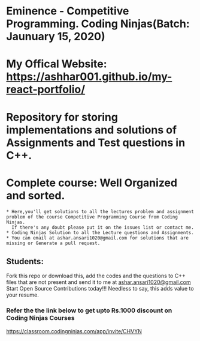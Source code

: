 # Eminence - Competitive Programming. Coding Ninjas(Batch: Jaunuary 15, 2020)
# My Offical Website: https://ashhar001.github.io/my-react-portfolio/
# Repository for storing implementations and solutions of Assignments and Test questions in C++.
# Complete course: Well Organized and sorted.
  
```
* Here,you'll get solutions to all the lectures problem and assignment problem of the course Competitive Programming Course from Coding Ninjas.
  If there's any doubt please put it on the issues list or contact me.
* Coding Ninjas Solution to all the Lecture questions and Assignments.
* You can email at ashar.ansari1020@gmail.com for solutions that are missing or Generate a pull request.
```
## Students:

Fork this repo or download this, add the codes and the questions to C++ files that are not present and send it to me at ashar.ansari1020@gmail.com Start Open Source Contributions today!!! Needless to say, this adds value to your resume.


### Refer the the link below to get upto Rs.1000 discount on Coding Ninjas Courses
https://classroom.codingninjas.com/app/invite/CHVYN

